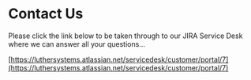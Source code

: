 # Contact Us

Please click the link below to be taken through to our JIRA Service Desk where we can answer all your questions...

[https://luthersystems.atlassian.net/servicedesk/customer/portal/7](https://luthersystems.atlassian.net/servicedesk/customer/portal/7)
